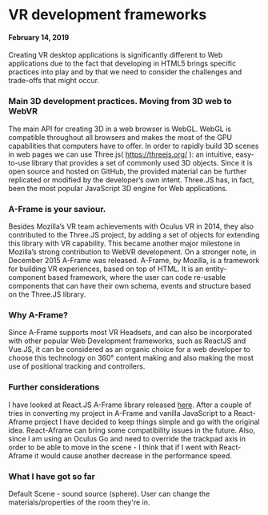 # VR development frameworks
#### February 14, 2019

Creating VR desktop applications is significantly different to Web applications due to the fact that developing in HTML5 brings specific practices into play and by that we need to consider the challenges and trade-offs that might occur. 

### Main 3D development practices. Moving from 3D web to WebVR
The main API for creating 3D in a web browser is WebGL. WebGL is compatible throughout all browsers and makes the most of the GPU capabilities that computers have to offer. In order to rapidly build 3D scenes in web pages we can use Three.js( https://threejs.org/ ): an intuitive, easy-to-use library that provides a set of commonly used 3D objects. Since it is open source and hosted on GitHub, the provided material can be further replicated or modified by the developer’s own intent. Three.JS has, in fact, been the most popular JavaScript 3D engine for Web applications. 


### A-Frame is your saviour.

Besides Mozilla’s VR team achievements with Oculus VR in 2014, they also contributed to the Three.JS project, by adding a set of objects for extending this library with VR capability. This became another major milestone in Mozilla’s strong contribution to WebVR development. On a stronger note, in December 2015 A-Frame was released. A-Frame, by Mozilla, is a framework for building VR experiences, based on top of HTML. It is an entity-component based framework, where the user can code re-usable components that can have their own schema, events and structure based on the Three.JS library.


### Why A-Frame?

Since A-Frame supports most VR Headsets, and can also be incorporated with other popular Web Development frameworks, such as ReactJS and Vue.JS, it can be considered as an organic choice for a web developer to choose this technology on 360° content making and also making the most use of positional tracking and controllers. 


### Further considerations

I have looked at React.JS A-Frame library released <a href="https://github.com/supermedium/aframe-react" target="_blank">here</a>. After a couple of tries in converting my project in A-Frame and vanilla JavaScript to a React-Aframe project I have decided to keep things simple and go with the original idea. React-Aframe can bring some compatibility issues in the future. Also, since I am using an Oculus Go and need to override the trackpad axis in order to be able to move in the scene - I think that if I went with React-Aframe it would cause another decrease in the performance speed. 


### What I have got so far

Default Scene - sound source (sphere). User can change the materials/properties of the room they're in. 